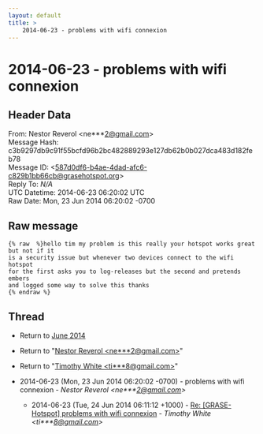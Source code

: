 ```yaml
---
layout: default
title: >
    2014-06-23 - problems with wifi connexion
---
```


# 2014-06-23 - problems with wifi connexion

## Header Data

From: Nestor Reverol \<ne***2@gmail.com\><br>
Message Hash: c3b9297db9c91f55bcfd96b2bc482889293e127db62b0b027dca483d182feb78<br>
Message ID: \<587d0df6-b4ae-4dad-afc6-c829b1bb66cb@grasehotspot.org\><br>
Reply To: _N/A_<br>
UTC Datetime: 2014-06-23 06:20:02 UTC<br>
Raw Date: Mon, 23 Jun 2014 06:20:02 -0700<br>

## Raw message

```
{% raw  %}hello tim my problem is this really your hotspot works great but not if it 
is a security issue but whenever two devices connect to the wifi hotspot 
for the first asks you to log-releases but the second and pretends embers 
and logged some way to solve this thanks
{% endraw %}
```

## Thread

+ Return to [June 2014](/archive/2014/06)

+ Return to "[Nestor Reverol <ne***2<span>@</span>gmail.com>](/authors/ne___2_at_gmail_com)"
+ Return to "[Timothy White <ti***8<span>@</span>gmail.com>](/authors/ti___8_at_gmail_com)"

+ 2014-06-23 (Mon, 23 Jun 2014 06:20:02 -0700) - problems with wifi connexion - _Nestor Reverol \<ne***2@gmail.com\>_
  + 2014-06-23 (Tue, 24 Jun 2014 06:11:12 +1000) - [Re: [GRASE-Hotspot] problems with wifi connexion](/archive/2014/06/d6414bd6d4661c96c3856c0634753629da9d62f3138b5d2602b517c34cd32742) - _Timothy White \<ti***8@gmail.com\>_

